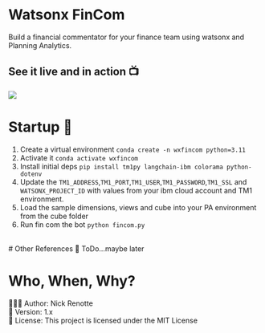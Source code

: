 # Watsonx FinCom
Build a financial commentator for your finance team using watsonx and Planning Analytics. 

## See it live and in action 📺
<img src="https://i.imgur.com/PhHSBx7.gif"/>

# Startup 🚀
1. Create a virtual environment `conda create -n wxfincom python=3.11` 
2. Activate it `conda activate wxfincom`
3. Install initial deps `pip install tm1py langchain-ibm colorama python-dotenv`
4. Update the `TM1_ADDRESS`,`TM1_PORT`,`TM1_USER`,`TM1_PASSWORD`,`TM1_SSL` and `WATSONX_PROJECT_ID` with values from your ibm cloud account and TM1 environment. 
5. Load the sample dimensions, views and cube into your PA environment from the cube folder
6. Run fin com the bot `python fincom.py`

</br>
# Other References 🔗
ToDo...maybe later

# Who, When, Why?

👨🏾‍💻 Author: Nick Renotte <br />
📅 Version: 1.x<br />
📜 License: This project is licensed under the MIT License </br>
